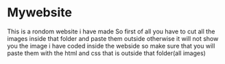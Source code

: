 # Mywebsite
This is a rondom website i have made 
So first of all you have to cut all the images inside that folder and paste them outside otherwise it will not show you
the image i have coded inside the webside so make sure that you will paste them with the html and css that is outside that folder(all images)
